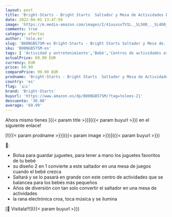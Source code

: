 ```yaml
---
layout: post
title: 'Bright-Starts - Bright Starts  Saltador y Mesa de Actividades Bounce Bounce Baby 2 en 1  Crece con Bebé  7 Jugetes Interactivos  Sonidos y Música  Verde  6-12 Meses'
date: 2022-04-01 13:47:59
image: 'https://m.media-amazon.com/images/I/41uuxsxTV1L._SL500_._SL400_.jpg'
comments: true
category: ofertas
author: 'tole.es'
slug: 'B08NGB57SM-es Bright-Starts - Bright Starts Saltador y Mesa de...'
sku: 'B08NGB57SM-es'
tags: [ 'Actividad y entretenimiento','Bebé','Centros de actividades estáticos para bebés','bebé','bright-starts', ]
actualPrice: 69.99 EUR
currency: EUR
price: 69.99
comparePrice: 99.99 EUR
prodname: 'Bright-Starts - Bright Starts  Saltador y Mesa de Actividades Bounce Bounce Baby 2 en 1  Crece con Bebé  7 Jugetes Interactivos  Sonidos y Música  Verde  6-12 Meses'
country: 'es'
flag: '🇪🇸'
brand: 'Bright-Starts'
buyurl: 'https://www.amazon.es/dp/B08NGB57SM/?tag=tolees-21'
descuento: '30.00'
average: '69.99'
---
```


Ahora mismo tienes [{{< param title >}}]({{< param buyurl >}}) en el siguiente enlace!

[![{{< param prodname >}}]({{< param image >}})]({{< param buyurl >}})

🔎:

- Bolsa para guardar juguetes, para tener a mano los juguetes favoritos de tu bebé
- su diseño 2 en 1 convierte a este saltador en una mesa de juegos cuando el bebé crezca
- Saltará y se lo pasará en grande con este centro de actividades que se balancea para los bebés más pequeños
- Años de diversión con tan solo convertir el saltador en una mesa de actividades
- la rana electrónica croa, toca música y se ilumina

[🛒 Visítala!!!]({{< param buyurl >}})
